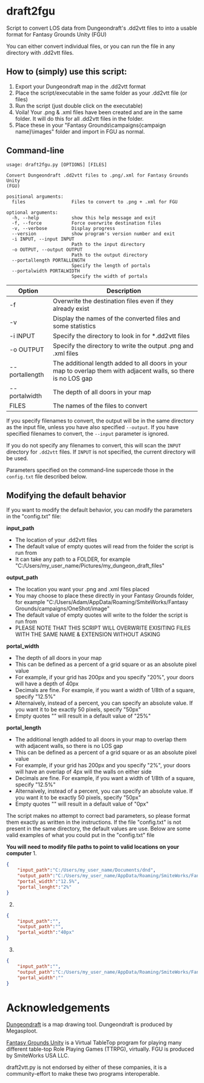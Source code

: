 # draft2fgu
Script to convert LOS data from Dungeondraft's .dd2vtt files to into a usable format for Fantasy Grounds Unity (FGU)

You can either convert individual files, or you can run the file in any directory with .dd2vtt files.

## How to (simply) use this script:

1. Export your Dungeondraft map in the .dd2vtt format
2. Place the script/executable in the same folder as your .dd2vtt file (or files)
3. Run the script (just double click on the executable)
4. Voila! Your .png & .xml files have been created and are in the same folder. It will do this for all .dd2vtt files in the folder. 
5. Place these in your "Fantasy Grounds\campaigns\{campaign name}\images" folder and import in FGU as normal.

## Command-line
```
usage: draft2fgu.py [OPTIONS] [FILES]

Convert Dungeondraft .dd2vtt files to .png/.xml for Fantasy Grounds Unity
(FGU)

positional arguments:
  files                 Files to convert to .png + .xml for FGU

optional arguments:
  -h, --help            show this help message and exit
  -f, --force           Force overwrite destination files
  -v, --verbose         Display progress
  --version             show program's version number and exit
  -i INPUT, --input INPUT
                        Path to the input directory
  -o OUTPUT, --output OUTPUT
                        Path to the output directory
  --portallength PORTALLENGTH
                        Specify the length of portals
  --portalwidth PORTALWIDTH
                        Specify the width of portals
```

|Option          |Description|
|----------------|-----------|
| -f             | Overwrite the destination files even if they already exist |
| -v             | Display the names of the converted files and some statistics |
| -i INPUT       | Specify the directory to look in for *.dd2vtt files |
| -o OUTPUT      | Specify the directory to write the output .png and .xml files |
| --portallength | The additional length added to all doors in your map to overlap them with adjacent walls, so there is no LOS gap |
| --portalwidth  | The depth of all doors in your map |
| FILES          | The names of the files to convert |

If you specify filenames to convert, the output will be in the same directory as the input file, unless you have also specified `--output`.
If you have specified filenames to convert, the `--input` parameter is ignored.

If you do not specify any filenames to convert, this will scan the `INPUT` directory for `.dd2vtt` files.  If `INPUT` is not specified, the current directory will be used.

Parameters specified on the command-line supercede those in the `config.txt` file described below.

## Modifying the default behavior
If you want to modify the default behavior, you can modify the parameters in the "config.txt" file:

**input_path** 
* The location of your .dd2vtt files
* The default value of empty quotes will read from the folder the script is run from
* It can take any path to a FOLDER, for example
  "C:/Users/my_user_name/Pictures/my_dungeon_draft_files"

**output_path**
* The location you want your .png and .xml files placed
* You may choose to place these directly in your Fantasy Grounds folder, for example
  "C:/Users/Adam/AppData/Roaming/SmiteWorks/Fantasy Grounds/campaigns/OneShot/image"
* The default value of empty quotes will write to the folder the script is run from
* PLEASE NOTE THAT THIS SCRIPT WILL OVERWRITE EXISITING FILES WITH THE SAME NAME & EXTENSION WITHOUT ASKING

**portal_width**
* The depth of all doors in your map
* This can be defined as a percent of a grid square or as an absolute pixel value
* For example, if your grid has 200px and you specify "20%", your doors will have a depth of 40px
* Decimals are fine. For example, if you want a width of 1/8th of a square, specify "12.5%" 
* Alternaively, instead of a percent, you can specify an absolute value. If you want it to be exactly 50 pixels, specify "50px"
* Empty quotes "" will result in a default value of "25%"

**portal_length**
* The additional length added to all doors in your map to overlap them with adjacent walls, so there is no LOS gap
* This can be defined as a percent of a grid square or as an absolute pixel value
* For example, if your grid has 200px and you specify "2%", your doors will have an overlap of 4px will the walls on either side
* Decimals are fine. For example, if you want a width of 1/8th of a square, specify "12.5%" 
* Alternaively, instead of a percent, you can specify an absolute value. If you want it to be exactly 50 pixels, specify "50px"
* Empty quotes "" will result in a default value of "0px"

The script makes no attempt to correct bad parameters, so please format them exactly as written in the instructions. 
If the file "config.txt" is not present in the same directory, the default values are use.
Below are some valid examples of what you could put in the "config.txt" file 

**You will need to modify file paths to point to valid locations on your computer**
1.
```json
{
	"input_path":"C:/Users/my_user_name/Documents/dnd",
	"output_path":"C:/Users/my_user_name/AppData/Roaming/SmiteWorks/Fantasy Grounds/campaigns/OneShot/images",
	"portal_width":"12.5%",
	"portal_lenght":"2%"
}
```

2.
```json
{
	"input_path":"",
	"output_path":"",
	"portal_width":"40px"
}
```
3.
```json
{
	"input_path":"",
	"output_path":"C:/Users/my_user_name/AppData/Roaming/SmiteWorks/Fantasy Grounds/campaigns/OneShot/images",
	"portal_width":""
}
```

# Acknowledgements

[Dungeondraft](https://dungeondraft.net/) is a map drawing tool.  Dungeondraft is produced by Megasploot.

[Fantasy Grounds Unity](https://www.fantasygrounds.com) is a Virtual TableTop program for playing many different table-top Role Playing Games (TTRPG), virtually.  FGU is produced by SmiteWorks USA LLC.

draft2vtt.py is not endorsed by either of these companies, it is a community-effort to make these two programs interoperable.